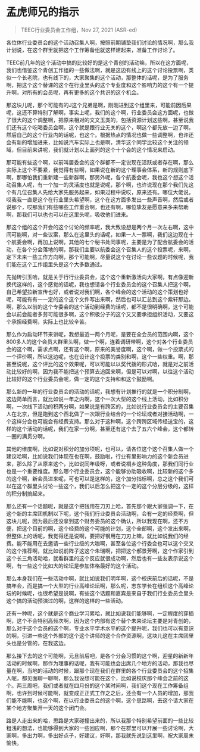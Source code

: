 # 孟虎师兄的指示

> TEEC行业委员会工作组，Nov 27, 2021 (ASR-ed)

各位体行业委员会的这个活动召集人啊，按照前期铺垫我们讨论的情况啊，那么我计划说，在这个群里就把这个工作筹备组就这样建起来，准备工作讨论了。

TEEC前几年的这个活动中搞的比较好的是这个青创的活动嘛，所以在这方面呢，我们也借鉴这个青创工作组的一些做法啊，就是这边有线上的这个讨论投票啊，类似一个长老院，也有线下的，大家聚集的这个活动，那整体的话呢，是为了服务啊，把这个这个替课的这个在行业里头的这个专业度和这个影响力的这个有一个提升啊，对所有的会员呢，再有更多的这个共识的这个机会。

那这块儿呢，那个可能有的J这个兄弟是啊，刚刚进到这个组里来，可能前因后果呢，这还不算特别了解啊，事实上呢，我们的这个啊，行业委员会这方面呢，也做了很大的这个调整啊，把原来相对的文文玉类的，包括资源计划这些啊，甚至说我们还有这个吃喝委员会啊，这个就是跟行业无关的这个，啊这个都先放一边了啊，然后自己的这个行业内的话呢，也这个。根据热点的情况也做一些调整啊，也许还会有新的增加进来，比如说汽车实际上也是啊，清华这个同学比较这个关注的领域，但目前来讲呢，我们就计划以上面列的这个十个会的这个情况来启动。

那可能有些这个啊，以前叫居委会的这个群都不一定说现在活跃或者存在啊，那么实际上这个不要紧，我觉得有些啊，如果说在新的这个理事会体系，新的规则底下啊，那哪怕我们重新建一些新群啊，那另外呢，各个航委会呢，我也这个想这个活动召集人呢，有一个加一的灵活度也就是说呢，那个啊，也许说现在那个我们先这个有几位召集人先给大家先服务起来，如果过程中说哎，原来还有。哪位大佬说，哎我我一直是这个在行业里头希望啊，这个在这方面多发出一些声音啊，然后或者说那个，哎那我们有些哪些工作重合啊，也还有啊，哪位挚友是愿意来多来帮助啊，那我们可以也也可以在这里头呢，吸收他们进来。

那这个组的这个开会的这个讨论的频率呢，我大致设想是两个月一次左右啊，这中间可能啊，对一些议案，那么在这里头的话呢，如果一人一票啊，我们这边现在十个航委会啊，再加上说啊，其他的七个秘书处同事呢，主要是为了配合航委会的活动，在各个分会落地的啊，那我们主要以航委会这个召集人的这个投票呢，来啊，定下未来一些工作方向啊，那个可能啊，尽量说这个在讨论一些议题的时候呢，我们能在这个工作组里头是这个大多数通过。

先抛砖引玉哈，就是关于行行业委员会，这个这个重新激活向大家啊，有点像迎新换代这样的，这个感觉的话呢，我也想请各个行业委员会的这个召集人把这个啊，自己希望拉新宣传也好，或者说对我们啊，各个峰会的这个活动的这个策划也好呢，可能有有一一定的这个这个文件写出来啊，然后也可以汇总到这个紫轩那边。啊，那么以前的这个专委会的这个活动到经费的话呢，都不是很明确啊，这个可能会以前会能者多劳可能很多啊，这个积极分子的这个又又要承担组织活动，又要这个承担经费啊，实际上也比较辛苦。

那么作为启动环节来讲呢，我想最近一两个月呢，是要在全会员的范围内啊，这个800多人的这个会员大群里头啊，做一个啊，连着调研带啊，这个对各个行业委员会的这个啊，需求点啊，还有这个啊，原来的美誉度啊，这个啊，做一个投票式的一个评价啊，所以这边呢，也在设计这个投票的类别和啊，这个一些权重。啊，那甚至说呢，这个评比的这个效果呢，可以可能以以奖代拨的形式哈，就是对之前活动比较好的啊，因为我不能把这个预算去追回来啊，但是可以对啊，以往这个活动比较好的这个行业委员会呢，做一定的这个支持和和这个鼓励啊。

那么新的一年的行业委员会的活动的话呢，我想有计划推行的就是一个积分制啊，这边简单而言，就比如说一年之内啊，这个一次大型的这个线上活动，比如积分啊，一次线下活动的积两分啊，如果说是有跨区的，比如说行业委员会的主要召集人在北京，但是跑到这个西北做了一次跟行业结合的一个论坛或者对接活动啊，一个这样分会也可能会有经费支持。那么对于这种啊，这个跨跨区域传经送宝的，这样的这个活动的话呢，我们在家一分啊，甚至还有这个去了五六个峰会，这个都转一圈的满贯分啊。

其他的维度啊，比如说对积分的加分项呢，也可以，请各位这个这个召集人做一个建议哈啊，比如说我们体现在也在啊，鼓励啦，行业有里影响力的这个新会员进来，那么除了从原来这个，比如说同年级呀，或者说桐乡这种角度，那我们同行业也是一个重要维度。那么哪个行业委员会，这个能够协助吸收啊，比较新的这个多的这个啊，新会员进来呢，可也可以是这样的，这个加分指标啊，总之这个我们可以在这个群里头讨论一些这个，我们以后怎么把这个一定的这个分层分级的，这样的积分制搞起来。

那么还有一个话题呢，就是这个把钱用在刀刃上哈，首先那个跟大家强调一下，在这个新的主席团机制以下呢，这个我们行业委员会活动啊，会有一定的经费啊，但这块儿呢，因为最后还没拿到这个财务委员的这个确认，所以我现在啊，还不方便，把这个目前的啊，这个经费的这个可能的计划，这个全部啊，这个发出来啊，但整体上的话呢，我觉得还是说啊，要把好钢用在刀刃上嘛，就比如说我们的经费。能不能用在去邀请一些行业级的大咖啊，甚至各位这个行委会也可以这个交叉的这个推荐啊，就比如说前阵子这这个朱瑞啊，把把这个郝景芳啊，这个作家引到这个长三角活动哈，就看群里的这个反应就很成功啊，然后也有一些友表示说这个啊，有一些这个比如大的论坛是参加体格最好的这个活动。

那么本身我们在一些活动中啊，就比如说我们明年啊，这个校庆前后的话呢，不是搞年会，而是搞一个大型的行业高峰论坛啊，那么呢，志东学长在组织这个高峰论坛的时候呢，也很希望是说啊，有些这个话题和嘉宾是来自于我们行业委员会里头这个搞的活动预演过的啊，这样的这样的一些活动。

还有一种呢，这个就是这个商业学习累哈，就比如说我们能够啊，一定程度的穿插啊，这个不会特别高频次啊，因为这个内部有这个替个未来论坛主要是对青创的，那么对于这个会员的这个啊，专业水平学术水平的这个提升呢，我们也可以有意识的啊，引进一些这个外部的这个这个讲师的这个合作资源啊，这块儿这在主席团里头也是分管的，在我这边。

那么接下去的这个可能啊，元旦前后吧，是各个分会习惯的这个啊，迎星的新新年活动的时候啊，那作为理事的话呢，我有可能也会出席几个地方的活动，那我也尽量在啊，当地的活动的时候，跟那个现在我们在群里的各个行业委员会的这个招集人呢，都见面聊一聊啊，那么我设想可能在这个，比如说校庆那个峰会之前的这个。两三周吧，我们或者就在四月份的这个某时间啊，我们这个现在工作筹备组啊，也许到时候可能啊，就变成正正式工作之之后，还会有一个人员的增加，那我们能不能啊，也这个啊，在以行业委员会的这个啊，这个思路啊，去这个请大家在某个地方聚集开一天的这个闭门会。

路是人走出来的哈，思路是大家碰撞出来的，所以我那个特别希望前面的一些比较粗浅的想法，也能够得到大家的一些回应啊，那个在群里可以开展一些讨论啊，大家啊，多出力啊，多出好点子，好建议，好啊，那我就先说到这里啊，祝大家周末愉快。
